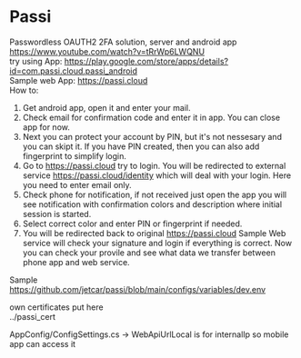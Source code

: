 # Passi
Passwordless OAUTH2 2FA solution, server and android app
<br>
https://www.youtube.com/watch?v=tRrWp6LWQNU
<br>
try using
App: https://play.google.com/store/apps/details?id=com.passi.cloud.passi_android
<br>
Sample web App: https://passi.cloud <br>
How to:<br>
1. Get android app, open it and enter your mail.<br>
2. Check email for confirmation code and enter it in app. You can close app for now.<br>
3. Next you can protect your account by PIN, but it's not nessesary and you can skipt it. If you have PIN created, then you can also add fingerprint to simplify login.<br>
4. Go to https://passi.cloud try to login. You will be redirected to external service https://passi.cloud/identity which will deal with your login. Here you need to enter email only.<br>
5. Check phone for notification, if not received just open the app you will see notification with confirmation colors and description where initial session is started.<br>
6. Select correct color and enter PIN or fingerprint if needed.
7. You will be redirected back to original https://passi.cloud Sample Web service will check your signature and login if everything is correct. Now you can check your provile and see what data we transfer between phone app and web service.


Sample
<br>
https://github.com/jetcar/passi/blob/main/configs/variables/dev.env<br>


own certificates put here<br>
../passi_cert<br>

AppConfig/ConfigSettings.cs -> WebApiUrlLocal is for internalIp so mobile app can access it

